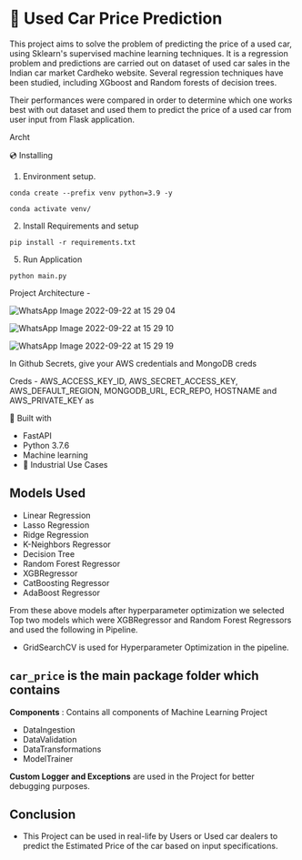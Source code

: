 # 🚗 Used Car Price Prediction

This project aims to solve the problem of predicting the price of a used car, using Sklearn's supervised machine learning techniques. It is a regression problem and predictions are carried out on dataset of used car sales in the Indian car market Cardheko website. Several regression techniques have been studied, including XGboost and Random forests of decision trees.

Their performances were compared in order to determine which one works best with out dataset and used them to predict the price of a used car from user input from Flask application.

Archt

💿 Installing
1. Environment setup.
```
conda create --prefix venv python=3.9 -y
```
```
conda activate venv/
````
2. Install Requirements and setup
```
pip install -r requirements.txt
```
5. Run Application
```
python main.py
```

Project Architecture - 

![WhatsApp Image 2022-09-22 at 15 29 04](https://user-images.githubusercontent.com/71321529/192722300-b906b222-63f7-452b-8e30-e234405031f2.jpeg)


![WhatsApp Image 2022-09-22 at 15 29 10](https://user-images.githubusercontent.com/71321529/192721926-de265f9b-f301-4943-ac7d-948bff7be9a0.jpeg)

![WhatsApp Image 2022-09-22 at 15 29 19](https://user-images.githubusercontent.com/71321529/192722336-54016f79-89ef-4c8c-9d71-a6e91ebab03f.jpeg)

In Github Secrets, give your AWS credentials and MongoDB creds

Creds - AWS_ACCESS_KEY_ID, AWS_SECRET_ACCESS_KEY, AWS_DEFAULT_REGION, MONGODB_URL, ECR_REPO, HOSTNAME and AWS_PRIVATE_KEY as 


🔧 Built with
- FastAPI
- Python 3.7.6
- Machine learning
- 🏦 Industrial Use Cases

## Models Used
* Linear Regression
* Lasso Regression
* Ridge Regression
* K-Neighbors Regressor
* Decision Tree
* Random Forest Regressor
* XGBRegressor
* CatBoosting Regressor
* AdaBoost Regressor

From these above models after hyperparameter optimization we selected Top two models which were XGBRegressor and Random Forest Regressors and used the following in Pipeline.

* GridSearchCV is used for Hyperparameter Optimization in the pipeline.

## `car_price` is the main package folder which contains 


**Components** : Contains all components of Machine Learning Project
- DataIngestion
- DataValidation
- DataTransformations
- ModelTrainer

**Custom Logger and Exceptions** are used in the Project for better debugging purposes.

## Conclusion
- This Project can be used in real-life by Users or Used car dealers to predict the Estimated Price of the car based on input specifications.